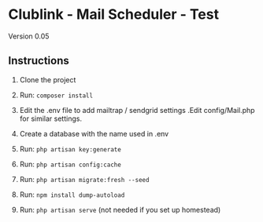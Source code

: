 # Clublink - Mail Scheduler - Test

Version 0.05

## Instructions

1. Clone the project

2. Run: `composer install`

3. Edit the .env file to add mailtrap / sendgrid settings .Edit config/Mail.php for similar settings.

4. Create a database with the name used in .env

5. Run: `php artisan key:generate`
   
6. Run: `php artisan config:cache`

7. Run: `php artisan migrate:fresh --seed`

8. Run: `npm install dump-autoload`

9. Run: `php artisan serve` (not needed if you set up homestead)
